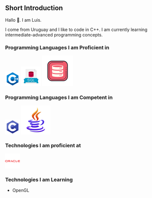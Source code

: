 ## Short Introduction

Hallo 👋. I am Luis.

I come from Uruguay and I like to code in C++. I am currently learning intermediate-advanced programming concepts.

### Programming Languages I am Proficient in

![C++](./res/icons8-c++-48.png "C++")
![SQL](./res/icons8-sql-64.png "SQL")
![PLSQL](./res/icons8-oracle-pl-sql-100.png "PL/SQL")

### Programming Languages I am Competent in

![C](./res/icons8-c-48.png "C")
![Java](./res/icons8-java-94.png "Java")

### Technologies I am proficient at

![Oracle DB, Oracle Forms & Reports, Oracle Pro*C/C++](./res/icons8-oracle-logo-48.png "Oracle DB, Oracle Forms & Reports, Oracle Pro*C/C++")

### Technologies I am Learning

- OpenGL

<!--
**utm0st/utm0st** is a ✨ _special_ ✨ repository because its `README.md` (this file) appears on your GitHub profile.

Here are some ideas to get you started:

- 🔭 I’m currently working on ...
- 🌱 I’m currently learning ...
- 👯 I’m looking to collaborate on ...
- 🤔 I’m looking for help with ...
- 💬 Ask me about ...
- 📫 How to reach me: ...
- 😄 Pronouns: ...
- ⚡ Fun fact: ...
-->
